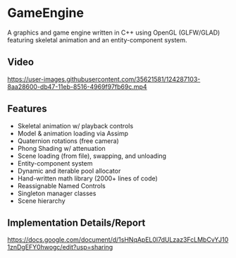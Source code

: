# GameEngine

A graphics and game engine written in C++ using OpenGL (GLFW/GLAD) featuring skeletal animation and an entity-component system.

## Video

https://user-images.githubusercontent.com/35621581/124287103-8aa28600-db47-11eb-8516-4969f97fb69c.mp4

## Features
* Skeletal animation w/ playback controls
* Model & animation loading via Assimp
* Quaternion rotations (free camera)
* Phong Shading w/ attenuation
* Scene loading (from file), swapping, and unloading
* Entity-component system
* Dynamic and iterable pool allocator
* Hand-written math library (2000+ lines of code)
* Reassignable Named Controls
* Singleton manager classes
* Scene hierarchy

## Implementation Details/Report

https://docs.google.com/document/d/1sHNqApEL0l7dULzaz3FcLMbCvYJ101znDgEFY0hwogc/edit?usp=sharing
